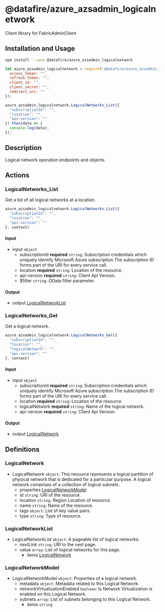 # @datafire/azure_azsadmin_logicalnetwork

Client library for FabricAdminClient

## Installation and Usage
```bash
npm install --save @datafire/azure_azsadmin_logicalnetwork
```
```js
let azure_azsadmin_logicalnetwork = require('@datafire/azure_azsadmin_logicalnetwork').create({
  access_token: "",
  refresh_token: "",
  client_id: "",
  client_secret: "",
  redirect_uri: ""
});

azure_azsadmin_logicalnetwork.LogicalNetworks_List({
  "subscriptionId": "",
  "location": "",
  "api-version": ""
}).then(data => {
  console.log(data);
});
```

## Description

Logical network operation endpoints and objects.

## Actions

### LogicalNetworks_List
Get a list of all logical networks at a location.


```js
azure_azsadmin_logicalnetwork.LogicalNetworks_List({
  "subscriptionId": "",
  "location": "",
  "api-version": ""
}, context)
```

#### Input
* input `object`
  * subscriptionId **required** `string`: Subscription credentials which uniquely identify Microsoft Azure subscription.The subscription ID forms part of the URI for every service call.
  * location **required** `string`: Location of the resource.
  * api-version **required** `string`: Client Api Version.
  * $filter `string`: OData filter parameter.

#### Output
* output [LogicalNetworkList](#logicalnetworklist)

### LogicalNetworks_Get
Get a logical network.


```js
azure_azsadmin_logicalnetwork.LogicalNetworks_Get({
  "subscriptionId": "",
  "location": "",
  "logicalNetwork": "",
  "api-version": ""
}, context)
```

#### Input
* input `object`
  * subscriptionId **required** `string`: Subscription credentials which uniquely identify Microsoft Azure subscription.The subscription ID forms part of the URI for every service call.
  * location **required** `string`: Location of the resource.
  * logicalNetwork **required** `string`: Name of the logical network.
  * api-version **required** `string`: Client Api Version.

#### Output
* output [LogicalNetwork](#logicalnetwork)



## Definitions

### LogicalNetwork
* LogicalNetwork `object`: This resource represents a logical partition of physical network that is dedicated for a particular purpose.  A logical network comprises of a collection of logical subnets.
  * properties [LogicalNetworkModel](#logicalnetworkmodel)
  * id `string`: URI of the resource.
  * location `string`: Region Location of resource.
  * name `string`: Name of the resource.
  * tags `object`: List of key value pairs.
  * type `string`: Type of resource.

### LogicalNetworkList
* LogicalNetworkList `object`: A pageable list of logical networks.
  * nextLink `string`: URI to the next page.
  * value `array`: List of logical networks for this page.
    * items [LogicalNetwork](#logicalnetwork)

### LogicalNetworkModel
* LogicalNetworkModel `object`: Properties of a logical network.
  * metadata `object`: Metadata related to this Logical Network.
  * networkVirtualizationEnabled `boolean`: Is Network Virtualization is enabled on this Logical Network.
  * subnets `array`: List of subnets belonging to this Logical Network.
    * items `string`


